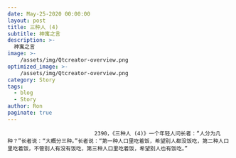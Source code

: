 ```yaml
---
date: May-25-2020 00:00:00
layout: post
title: 三种人 (4)
subtitle: 神寓之言
description: >-
  神寓之言
image: >-
    /assets/img/Qtcreator-overview.png
optimized_image: >-
    /assets/img/Qtcreator-overview.png
category: Story
tags:
  - blog
  - Story
author: Ron
paginate: true
---
```


							　　2390，《三种人 (4)》一个年轻人问长者：“人分为几种？”长者说：“大概分三种。”长者说：“第一种人口里吃着饭，希望别人都没饭吃，第二种人口里吃着饭，不管别人有没有饭吃，第三种人口里吃着饭，希望别人也有饭吃。”
							
							
						